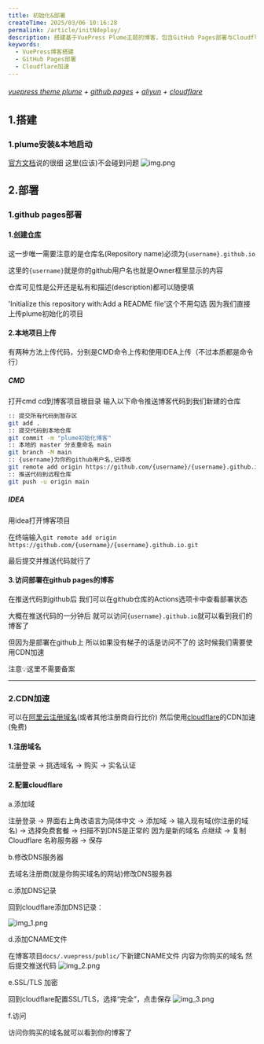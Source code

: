 ```yaml
---
title: 初始化&部署
createTime: 2025/03/06 10:16:28
permalink: /article/initNdeploy/
description: 搭建基于VuePress Plume主题的博客，包含GitHub Pages部署与Cloudflare CDN加速配置
keywords: 
  - VuePress博客搭建
  - GitHub Pages部署
  - Cloudflare加速
---
```

###### [vuepress theme plume](https://theme-plume.vuejs.press/) + [github pages](https://pages.github.com/) + [aliyun](https://www.aliyun.com/) + [cloudflare](https://www.cloudflare-cn.com/)
## 1.搭建
### 1.plume安装&本地启动
[官方文档]((https://theme-plume.vuejs.press/guide/quick-start/))说的很细 这里(应该)不会碰到问题
![img.png](img.png)
## 2.部署
### 1.github pages部署
#### 1.[创建仓库](https://github.com/new)
这一步唯一需要注意的是仓库名(Repository name)必须为`{username}.github.io`

这里的`{username}`就是你的github用户名也就是Owner框里显示的内容

仓库可见性是公开还是私有和描述(description)都可以随便填

'Initialize this repository with:Add a README file'这个不用勾选 因为我们直接上传plume初始化的项目
#### 2.本地项目上传
有两种方法上传代码，分别是CMD命令上传和使用IDEA上传（不过本质都是命令行）
##### CMD
打开cmd cd到博客项目根目录 输入以下命令推送博客代码到我们新建的仓库
```bash
:: 提交所有代码到暂存区
git add .
:: 提交代码到本地仓库
git commit -m "plume初始化博客"
:: 本地的 master 分支重命名 main
git branch -M main
:: {username}为你的github用户名,记得改
git remote add origin https://github.com/{username}/{username}.github.io.git
:: 推送代码到远程仓库
git push -u origin main
```
##### IDEA
用idea打开博客项目

在终端输入`git remote add origin https://github.com/{username}/{username}.github.io.git `

最后提交并推送代码就行了
#### 3.访问部署在github pages的博客
在推送代码到github后 我们可以在github仓库的Actions选项卡中查看部署状态

大概在推送代码的一分钟后 就可以访问`{username}.github.io`就可以看到我们的博客了

但因为是部署在github上 所以如果没有梯子的话是访问不了的 这时候我们需要使用CDN加速

注意💡这里不需要备案

***

### 2.CDN加速
可以在[阿里云注册域名](https://wanwang.aliyun.com/domain)(或者其他注册商自行比价) 然后使用[cloudflare](https://dash.cloudflare.com/)的CDN加速(免费)
#### 1.注册域名
注册登录 -> 挑选域名 -> 购买 -> 实名认证
#### 2.配置cloudflare
a.添加域

注册登录 -> 界面右上角改语言为简体中文 -> 添加域 -> 输入现有域(你注册的域名) -> 选择免费套餐 -> 扫描不到DNS是正常的 因为是新的域名 点继续 
-> 复制 Cloudflare 名称服务器 -> 保存

b.修改DNS服务器

去域名注册商(就是你购买域名的网站)修改DNS服务器

c.添加DNS记录

回到cloudflare添加DNS记录：

![img_1.png](img_1.png)

d.添加CNAME文件

在博客项目`docs/.vuepress/public/`下新建CNAME文件 内容为你购买的域名 然后提交推送代码
![img_2.png](img_2.png)

e.SSL/TLS 加密

回到cloudflare配置SSL/TLS，选择“完全”，点击保存
![img_3.png](img_3.png)

f.访问

访问你购买的域名就可以看到你的博客了